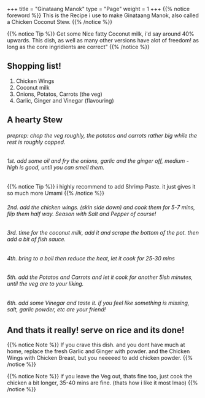 +++
title = "Ginataang Manok"
type = "Page"
weight = 1
+++
{{% notice foreword %}}
This is the Recipe i use to make Ginataang Manok, also called a Chicken Coconut Stew.
{{% /notice %}}

{{% notice Tip %}}
Get some Nice fatty Coconut milk, i'd say around 40% upwards. This dish, as well as many other versions have alot of freedom! as long as the core ingridients are correct"
{{% /notice %}}

## Shopping list!


1. Chicken Wings 
2. Coconut milk 
3. Onions, Potatos, Carrots (the veg)
4. Garlic, Ginger and Vinegar (flavouring)

## A hearty Stew 

###### preprep: chop the veg roughly, the potatos and carrots rather big while the rest is roughly copped.

###### 1st. add some oil and fry the onions, garlic and the ginger off, medium - high is good, until you can smell them.
{{% notice Tip %}}
i highly recommend to add Shrimp Paste. it just gives it so much more Umami
{{% /notice %}}
###### 2nd. add the chicken wings. (skin side down) and cook them for 5-7 mins, flip them half way. Season with Salt and Pepper of course!
###### 3rd. time for the coconut milk, add it and scrape the bottom of the pot. then add a bit of fish sauce.
###### 4th. bring to a boil then reduce the heat, let it cook for 25-30 mins
###### 5th. add the Potatos and Carrots and let it cook for another 5ish minutes, until the veg are to your liking.
###### 6th. add some Vinegar and taste it. if you feel like something is missing, salt, garlic powder, etc are your friend! 

## And thats it really! serve on rice and its done!

{{% notice Note %}}
If you crave this dish. and you dont have much at home, replace the fresh Garlic and Ginger with powder. and the Chicken Wings with Chicken Breast, but you neeeeed to add chicken powder.
{{% /notice %}}

{{% notice Note %}}
if you leave the Veg out, thats fine too, just cook the chicken a bit longer, 35-40 mins are fine. (thats how i like it most lmao)
{{% /notice %}}